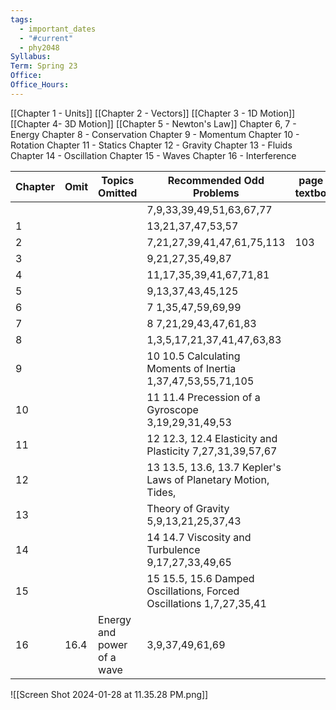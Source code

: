 ```yaml
---
tags:
  - important_dates
  - "#current"
  - phy2048
Syllabus: 
Term: Spring 23
Office: 
Office_Hours:
---
```


[[Chapter 1 - Units]]
[[Chapter 2 - Vectors]] 
[[Chapter 3 - 1D Motion]]
[[Chapter 4- 3D Motion]]
[[Chapter 5 - Newton's Law]] 
Chapter 6, 7 - Energy
Chapter 8 - Conservation
Chapter 9 - Momentum
Chapter 10 - Rotation
Chapter 11 - Statics 
Chapter 12 - Gravity
Chapter 13 - Fluids
Chapter 14 - Oscillation
Chapter 15 - Waves
Chapter 16 - Interference



| Chapter | Omit | Topics Omitted | Recommended Odd Problems | page in textbook | answer page |
| ---- | ---- | ---- | ---- | ---- | ---- |
|  |  |  | 7,9,33,39,49,51,63,67,77 |  |  |
| 1 |  |  | 13,21,37,47,53,57 |  |  |
| 2 |  |  | 7,21,27,39,41,47,61,75,113 | 103 | 917 |
| 3 |  |  | 9,21,27,35,49,87  <br> |  |  |
| 4 |  |  | 11,17,35,39,41,67,71,81 |  |  |
| 5 |  |  | 9,13,37,43,45,125  <br> |  |  |
| 6 |  |  | 7 1,35,47,59,69,99  <br> |  |  |
| 7 |  |  | 8 7,21,29,43,47,61,83  <br> |  |  |
| 8 |  |  | 1,3,5,17,21,37,41,47,63,83  <br> |  |  |
| 9 |  |  | 10 10.5 Calculating Moments of Inertia 1,37,47,53,55,71,105  <br> |  |  |
| 10 |  |  | 11 11.4 Precession of a Gyroscope 3,19,29,31,49,53  <br> |  |  |
| 11 |  |  | 12 12.3, 12.4 Elasticity and Plasticity 7,27,31,39,57,67  <br> |  |  |
| 12 |  |  | 13 13.5, 13.6, 13.7 Kepler's Laws of Planetary Motion, Tides, |  |  |
| 13 |  |  | Theory of Gravity 5,9,13,21,25,37,43  <br> |  |  |
| 14 |  |  | 14 14.7 Viscosity and Turbulence 9,17,27,33,49,65  <br> |  |  |
| 15 |  |  | 15 15.5, 15.6 Damped Oscillations, Forced Oscillations 1,7,27,35,41  <br> |  |  |
| 16 | 16.4 | Energy and power of a wave | 3,9,37,49,61,69 |  |  |
![[Screen Shot 2024-01-28 at 11.35.28 PM.png]]